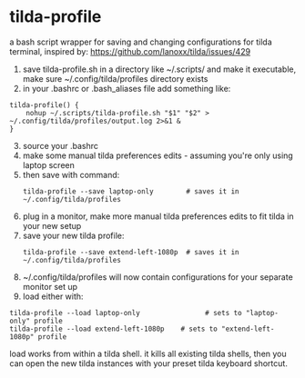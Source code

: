 # tilda-profile
a bash script wrapper for saving and changing configurations for tilda terminal, inspired by: https://github.com/lanoxx/tilda/issues/429

1. save tilda-profile.sh in a directory like ~/.scripts/ and make it executable, make sure ~/.config/tilda/profiles directory exists
2. in your .bashrc or .bash_aliases file add something like:

```
tilda-profile() {
    nohup ~/.scripts/tilda-profile.sh "$1" "$2" > ~/.config/tilda/profiles/output.log 2>&1 & 
}
```

3. source your .bashrc
4. make some manual tilda preferences edits - assuming you're only using laptop screen
5. then save with command:
    ```
    tilda-profile --save laptop-only        # saves it in ~/.config/tilda/profiles
    ```
7. plug in a monitor, make more manual tilda preferences edits to fit tilda in your new setup 
8. save your new tilda profile:
   ```
   tilda-profile --save extend-left-1080p  # saves it in ~/.config/tilda/profiles
   ```
10. ~/.config/tilda/profiles will now contain configurations for your separate monitor set up
11. load either with:

```
tilda-profile --load laptop-only                # sets to "laptop-only" profile
tilda-profile --load extend-left-1080p    # sets to "extend-left-1080p" profile
```

load works from within a tilda shell. it kills all existing tilda shells, then you can open the new tilda instances with your preset tilda keyboard shortcut.

